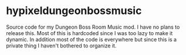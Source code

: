 # hypixeldungeonbossmusic
Source code for my Dungeon Boss Room Music mod. I have no plans to release this. Most of this is hardcoded since I was too lazy to make it dynamic. In addition most of the code is everywhere but since this is a private thing I haven't bothered to organize it.

